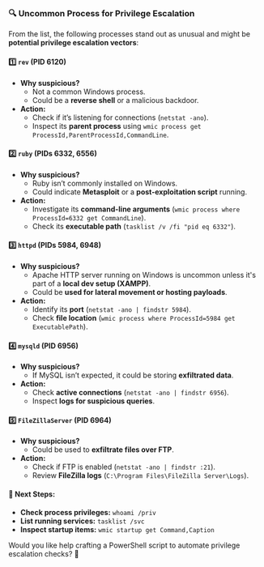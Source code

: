 ### **🔍 Uncommon Process for Privilege Escalation**

From the list, the following processes stand out as unusual and might be **potential privilege escalation vectors**:

#### **1️⃣ `rev` (PID 6120)**

- **Why suspicious?**
    - Not a common Windows process.
    - Could be a **reverse shell** or a malicious backdoor.
- **Action:**
    - Check if it’s listening for connections (`netstat -ano`).
    - Inspect its **parent process** using `wmic process get ProcessId,ParentProcessId,CommandLine`.

#### **2️⃣ `ruby` (PIDs 6332, 6556)**

- **Why suspicious?**
    - Ruby isn’t commonly installed on Windows.
    - Could indicate **Metasploit** or a **post-exploitation script** running.
- **Action:**
    - Investigate its **command-line arguments** (`wmic process where ProcessId=6332 get CommandLine`).
    - Check its **executable path** (`tasklist /v /fi "pid eq 6332"`).

#### **3️⃣ `httpd` (PIDs 5984, 6948)**

- **Why suspicious?**
    - Apache HTTP server running on Windows is uncommon unless it's part of a **local dev setup (XAMPP)**.
    - Could be **used for lateral movement or hosting payloads**.
- **Action:**
    - Identify its **port** (`netstat -ano | findstr 5984`).
    - Check **file location** (`wmic process where ProcessId=5984 get ExecutablePath`).

#### **4️⃣ `mysqld` (PID 6956)**

- **Why suspicious?**
    - If MySQL isn’t expected, it could be storing **exfiltrated data**.
- **Action:**
    - Check **active connections** (`netstat -ano | findstr 6956`).
    - Inspect **logs for suspicious queries**.

#### **5️⃣ `FileZillaServer` (PID 6964)**

- **Why suspicious?**
    - Could be used to **exfiltrate files over FTP**.
- **Action:**
    - Check if FTP is enabled (`netstat -ano | findstr :21`).
    - Review **FileZilla logs** (`C:\Program Files\FileZilla Server\Logs`).

#### **🔎 Next Steps:**

- **Check process privileges:** `whoami /priv`
- **List running services:** `tasklist /svc`
- **Inspect startup items:** `wmic startup get Command,Caption`

Would you like help crafting a PowerShell script to automate privilege escalation checks? 🚀